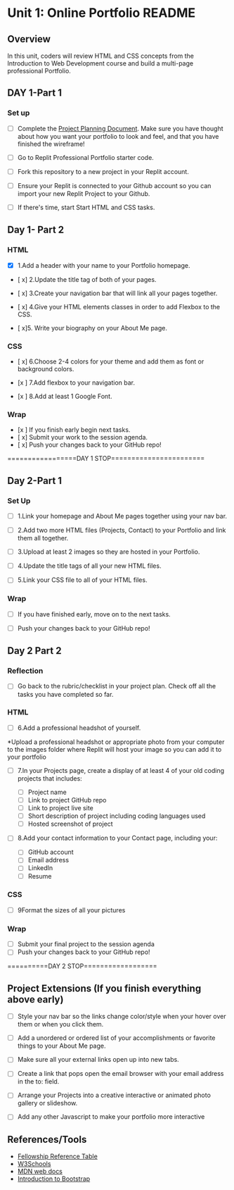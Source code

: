 # Unit 1: Online Portfolio README

## Overview

In this unit, coders will review HTML and CSS concepts from the Introduction to Web Development course and build a multi-page professional Portfolio.

## DAY 1-Part 1

### Set up

- [ ] Complete the [Project Planning Document](https://docs.google.com/document/d/1nboXm8Gd3jkrAf8Eh-34WQQi_THflsa1dbkkLxXl4Z8/edit?usp=sharing). Make sure you have thought about how you want your portfolio to look and feel, and that you have finished the wireframe! 

- [ ] Go to Replit Professional Portfolio starter code.
- [ ] Fork this repository to a new project in your Replit account.

- [ ] Ensure your Replit is connected to your Github account so you can import your new Replit Project to your Github.

- [ ] If there's time, start Start HTML and CSS tasks. 

## Day 1- Part 2

### HTML

- [x] 1.Add a header with your name to your Portfolio homepage.

- [ x] 2.Update the title tag of both of your pages.

- [ x] 3.Create your navigation bar that will link all your pages together.

- [ x] 4.Give your HTML elements classes in order to add Flexbox to the CSS.

- [ x]5. Write your biography on your About Me page.

### CSS

- [ x] 6.Choose 2-4 colors for your theme and add them as font or background colors.

- [x ] 7.Add flexbox to your navigation bar.

- [x ] 8.Add at least 1 Google Font.

### Wrap

- [x ] If you finish early begin next tasks. 
- [ x] Submit your work to the session agenda.
- [ x] Push your changes back to your GitHub repo!

=================DAY 1 STOP=======================
## Day 2-Part 1

### Set Up

- [ ] 1.Link your homepage and About Me pages together using your nav bar.

- [ ] 2.Add two more HTML files (Projects, Contact) to your Portfolio and link them all together.

- [ ] 3.Upload at least 2 images so they are hosted in your Portfolio.

- [ ] 4.Update the title tags of all your new HTML files.

- [ ] 5.Link your CSS file to all of your HTML files.

### Wrap

- [ ] If you have finished early, move on to the next tasks.
- [ ] Push your changes back to your GitHub repo!


## Day 2 Part 2

### Reflection
- [ ] Go back to the rubric/checklist in your project plan. Check off all the tasks you have completed so far. 


### HTML

- [ ] 6.Add a professional headshot of yourself.

*Upload a professional headshot or appropriate photo from your computer to the images folder where Replit will host your image so you can add it to your portfolio

- [ ] 7.In your Projects page, create a display of at least 4 of your old coding projects that includes:

    - [ ] Project name
    - [ ] Link to project GitHub repo
    - [ ] Link to project live site
    - [ ] Short description of project including coding languages used
    - [ ] Hosted screenshot of project

- [ ] 8.Add your contact information to your Contact page, including your:

    - [ ] GitHub account
    - [ ] Email address
    - [ ] LinkedIn
    - [ ] Resume

### CSS

- [ ] 9Format the sizes of all your pictures

### Wrap
- [ ] Submit your final project to the session agenda
- [ ] Push your changes back to your GitHub repo!

==========DAY 2 STOP==================

## Project Extensions (If you finish everything above early)

- [ ] Style your nav bar so the links change color/style when your hover over them or when you click them.

- [ ] Add a unordered or ordered list of your accomplishments or favorite things to your About Me page.

- [ ] Make sure all your external links open up into new tabs.

- [ ] Create a link that pops open the email browser with your email address in the to: field.

- [ ] Arrange your Projects into a creative interactive or animated photo gallery or slideshow.

- [ ] Add any other Javascript to make your portfolio more interactive

## References/Tools

* [Fellowship Reference Table](https://docs.google.com/document/d/1sGWfJXq1KaYNnK_vhtHCbfyjIsUivFoRmZPmV2mYr9Y/edit?usp=sharing)
* [W3Schools](https://www.w3schools.com/)
* [MDN web docs](https://developer.mozilla.org/en-US/)
* [Introduction to Bootstrap](https://getbootstrap.com/docs/4.1/getting-started/introduction/)
